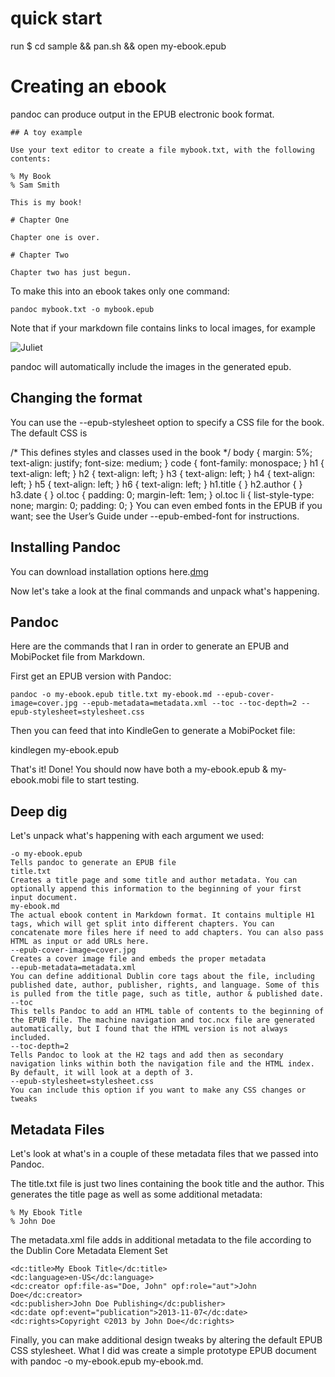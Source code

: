 # quick start 

run 
    $ cd sample && pan.sh && open my-ebook.epub

# Creating an ebook 

pandoc can produce output in the EPUB electronic book format. 

    ## A toy example

    Use your text editor to create a file mybook.txt, with the following contents:

    % My Book
    % Sam Smith

    This is my book!

    # Chapter One

    Chapter one is over.

    # Chapter Two

    Chapter two has just begun.

To make this into an ebook takes only one command:

    pandoc mybook.txt -o mybook.epub

Note that if your markdown file contains links to local images, for example

![Juliet](images/sun.jpg)

pandoc will automatically include the images in the generated epub.


## Changing the format
You can use the --epub-stylesheet option to specify a CSS file for the book. The default CSS is

/* This defines styles and classes used in the book */
body { margin: 5%; text-align: justify; font-size: medium; }
code { font-family: monospace; }
h1 { text-align: left; }
h2 { text-align: left; }
h3 { text-align: left; }
h4 { text-align: left; }
h5 { text-align: left; }
h6 { text-align: left; }
h1.title { }
h2.author { }
h3.date { }
ol.toc { padding: 0; margin-left: 1em; }
ol.toc li { list-style-type: none; margin: 0; padding: 0; }
You can even embed fonts in the EPUB if you want; see the User’s Guide under --epub-embed-font for instructions.

## Installing Pandoc 

You can download installation options here.[dmg](https://code.google.com/archive/p/pandoc/downloads)

Now let's take a look at the final commands and unpack what's happening.

## Pandoc 


Here are the commands that I ran in order to generate an EPUB and MobiPocket file from Markdown.

First get an EPUB version with Pandoc:

    pandoc -o my-ebook.epub title.txt my-ebook.md --epub-cover-image=cover.jpg --epub-metadata=metadata.xml --toc --toc-depth=2 --epub-stylesheet=stylesheet.css

Then you can feed that into KindleGen to generate a MobiPocket file:

kindlegen my-ebook.epub 

That's it! Done! You should now have both a my-ebook.epub & my-ebook.mobi file to start testing.

## Deep dig 

Let's unpack what's happening with each argument we used:

    -o my-ebook.epub
    Tells pandoc to generate an EPUB file
    title.txt
    Creates a title page and some title and author metadata. You can optionally append this information to the beginning of your first input document.
    my-ebook.md
    The actual ebook content in Markdown format. It contains multiple H1 tags, which will get split into different chapters. You can concatenate more files here if need to add chapters. You can also pass HTML as input or add URLs here.
    --epub-cover-image=cover.jpg
    Creates a cover image file and embeds the proper metadata
    --epub-metadata=metadata.xml
    You can define additional Dublin core tags about the file, including published date, author, publisher, rights, and language. Some of this is pulled from the title page, such as title, author & published date.
    --toc
    This tells Pandoc to add an HTML table of contents to the beginning of the EPUB file. The machine navigation and toc.ncx file are generated automatically, but I found that the HTML version is not always included.
    --toc-depth=2
    Tells Pandoc to look at the H2 tags and add then as secondary navigation links within both the navigation file and the HTML index. By default, it will look at a depth of 3.
    --epub-stylesheet=stylesheet.css
    You can include this option if you want to make any CSS changes or tweaks

## Metadata Files  

Let's look at what's in a couple of these metadata files that we passed into Pandoc.

The title.txt file is just two lines containing the book title and the author. This generates the title page as well as some additional metadata:

    % My Ebook Title
    % John Doe

The metadata.xml file adds in additional metadata to the file according to the Dublin Core Metadata Element Set

    <dc:title>My Ebook Title</dc:title> 
    <dc:language>en-US</dc:language> 
    <dc:creator opf:file-as="Doe, John" opf:role="aut">John Doe</dc:creator> 
    <dc:publisher>John Doe Publishing</dc:publisher>
    <dc:date opf:event="publication">2013-11-07</dc:date>
    <dc:rights>Copyright ©2013 by John Doe</dc:rights>

Finally, you can make additional design tweaks by altering the default EPUB CSS stylesheet. What I did was create a simple prototype EPUB document with pandoc -o my-ebook.epub my-ebook.md.



